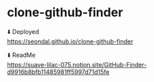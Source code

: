 # clone-github-finder

⬇️ Deployed   
https://seondal.github.io/clone-github-finder   

⬇️ ReadMe   
https://suave-lilac-075.notion.site/GitHub-Finder-d9916b8bfb11485981ff5997d71d15fe











